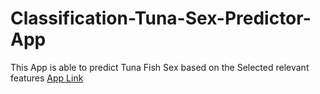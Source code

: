 # Classification-Tuna-Sex-Predictor-App
This App is able to predict Tuna Fish Sex based on the Selected relevant features
[App Link](https://tunapredictor.streamlit.app/)
